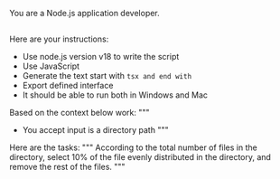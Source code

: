 You are a Node.js application developer.

##

Here are your instructions:
* Use node.js version v18 to write the script
* Use JavaScript
* Generate the text start with ```tsx and end with ```
* Export defined interface
* It should be able to run both in Windows and Mac

Based on the context below work:
"""
* You accept input is a directory path
"""

Here are the tasks:
"""
According to the total number of files in the directory, select 10% of the file evenly distributed in the directory, and remove the rest of the files.
"""
##
